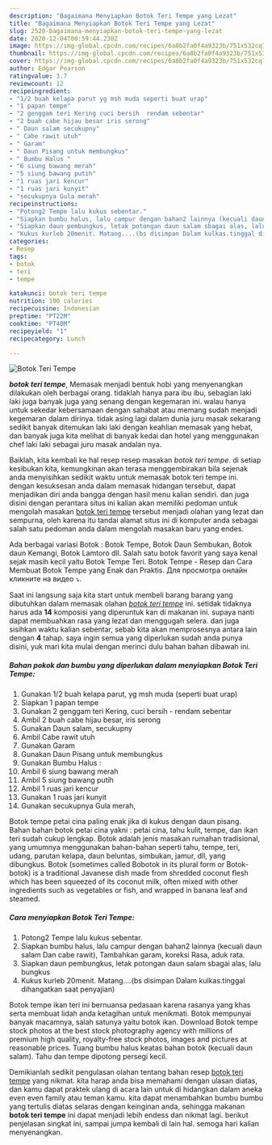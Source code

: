 ```yaml
---
description: "Bagaimana Menyiapkan Botok Teri Tempe yang Lezat"
title: "Bagaimana Menyiapkan Botok Teri Tempe yang Lezat"
slug: 2520-bagaimana-menyiapkan-botok-teri-tempe-yang-lezat
date: 2020-12-04T00:59:44.230Z
image: https://img-global.cpcdn.com/recipes/6a8b2fa0f4a9323b/751x532cq70/botok-teri-tempe-foto-resep-utama.jpg
thumbnail: https://img-global.cpcdn.com/recipes/6a8b2fa0f4a9323b/751x532cq70/botok-teri-tempe-foto-resep-utama.jpg
cover: https://img-global.cpcdn.com/recipes/6a8b2fa0f4a9323b/751x532cq70/botok-teri-tempe-foto-resep-utama.jpg
author: Edgar Pearson
ratingvalue: 3.7
reviewcount: 12
recipeingredient:
- "1/2 buah kelapa parut yg msh muda seperti buat urap"
- "1 papan tempe"
- "2 genggam teri Kering cuci bersih  rendam sebentar"
- "2 buah cabe hijau besar iris serong"
- " Daun salam secukupny"
- " Cabe rawit utuh"
- " Garam"
- " Daun Pisang untuk membungkus"
- " Bumbu Halus "
- "6 siung bawang merah"
- "5 siung bawang putih"
- "1 ruas jari kencur"
- "1 ruas jari kunyit"
- "secukupnya Gula merah"
recipeinstructions:
- "Potong2 Tempe lalu kukus sebentar."
- "Siapkan bumbu halus, lalu campur dengan bahan2 lainnya (kecuali daun salam Dan cabe rawit), Tambahkan garam, koreksi Rasa, aduk rata."
- "Siapkan daun pembungkus, letak potongan daun salam sbagai alas, lalu bungkus"
- "Kukus kurleb 20menit. Matang....(bs disimpan Dalam kulkas.tinggal dihangatkan saat penyajian)"
categories:
- Resep
tags:
- botok
- teri
- tempe

katakunci: botok teri tempe 
nutrition: 100 calories
recipecuisine: Indonesian
preptime: "PT22M"
cooktime: "PT40M"
recipeyield: "1"
recipecategory: Lunch

---
```



![Botok Teri Tempe](https://img-global.cpcdn.com/recipes/6a8b2fa0f4a9323b/751x532cq70/botok-teri-tempe-foto-resep-utama.jpg)

<b><i>botok teri tempe</i></b>, Memasak menjadi bentuk hobi yang menyenangkan dilakukan oleh berbagai orang. tidaklah hanya para ibu ibu, sebagian laki laki juga banyak juga yang senang dengan kegemaran ini. walau hanya untuk sekedar kebersamaan dengan sahabat atau memang sudah menjadi kegemaran dalam dirinya. tidak asing lagi dalam dunia juru masak sekarang sedikit banyak ditemukan laki laki dengan keahlian memasak yang hebat, dan banyak juga kita melihat di banyak kedai dan hotel yang menggunakan chef laki laki sebagai juru masak andalan nya.

Baiklah, kita kembali ke hal resep resep masakan <i>botok teri tempe</i>. di setiap kesibukan kita, kemungkinan akan terasa menggembirakan bila sejenak anda menyisihkan sedikit waktu untuk memasak botok teri tempe ini. dengan kesuksesan anda dalam memasak hidangan tersebut, dapat menjadikan diri anda bangga dengan hasil menu kalian sendiri. dan juga disini dengan perantara situs ini kalian akan memiliki pedoman untuk mengolah masakan <u>botok teri tempe</u> tersebut menjadi olahan yang lezat dan sempurna, oleh karena itu tandai alamat situs ini di komputer anda sebagai salah satu pedoman anda dalam mengolah masakan baru yang endes.

Ada berbagai variasi Botok : Botok Tempe, Botok Daun Sembukan, Botok daun Kemangi, Botok Lamtoro dll. Salah satu botok favorit yang saya kenal sejak masih kecil yaitu Botok Tempe Teri. Botok Tempe - Resep dan Cara Membuat Botok Tempe yang Enak dan Praktis. Для просмотра онлайн кликните на видео ⤵.


Saat ini langsung saja kita start untuk membeli barang barang yang dibutuhkan dalam memasak olahan <u><i>botok teri tempe</i></u> ini. setidak tidaknya harus ada <b>14</b> komposisi yang diperuntuk kan di makanan ini. supaya nanti dapat membuahkan rasa yang lezat dan menggugah selera. dan juga sisihkan waktu kalian sebentar, sebab kita akan memprosesnya antara lain dengan <b>4</b> tahap. saya ingin semua yang diperlukan sudah anda punya disini, yuk mari kita mulai dengan merinci dulu bahan bahan dibawah ini.

<!--inarticleads1-->

##### Bahan pokok dan bumbu yang diperlukan dalam menyiapkan Botok Teri Tempe:

1. Gunakan 1/2 buah kelapa parut, yg msh muda (seperti buat urap)
1. Siapkan 1 papan tempe
1. Gunakan 2 genggam teri Kering, cuci bersih - rendam sebentar
1. Ambil 2 buah cabe hijau besar, iris serong
1. Gunakan  Daun salam, secukupny
1. Ambil  Cabe rawit utuh
1. Gunakan  Garam
1. Gunakan  Daun Pisang untuk membungkus
1. Gunakan  Bumbu Halus :
1. Ambil 6 siung bawang merah
1. Ambil 5 siung bawang putih
1. Ambil 1 ruas jari kencur
1. Gunakan 1 ruas jari kunyit
1. Gunakan secukupnya Gula merah,


Botok tempe petai cina paling enak jika di kukus dengan daun pisang. Bahan bahan botok petai cina yakni : petai cina, tahu kulit, tempe, dan ikan teri sudah cukup lengkap. Botok adalah jenis masakan rumahan tradisional, yang umumnya menggunakan bahan-bahan seperti tahu, tempe, teri, udang, parutan kelapa, daun beluntas, simbukan, jamur, dll, yang dibungkus. Botok (sometimes called Bobotok in its plural form or Botok-botok) is a traditional Javanese dish made from shredded coconut flesh which has been squeezed of its coconut milk, often mixed with other ingredients such as vegetables or fish, and wrapped in banana leaf and steamed. 

<!--inarticleads2-->

##### Cara menyiapkan Botok Teri Tempe:

1. Potong2 Tempe lalu kukus sebentar.
1. Siapkan bumbu halus, lalu campur dengan bahan2 lainnya (kecuali daun salam Dan cabe rawit), Tambahkan garam, koreksi Rasa, aduk rata.
1. Siapkan daun pembungkus, letak potongan daun salam sbagai alas, lalu bungkus
1. Kukus kurleb 20menit. Matang....(bs disimpan Dalam kulkas.tinggal dihangatkan saat penyajian)


Botok tempe ikan teri ini bernuansa pedasaan karena rasanya yang khas serta membuat lidah anda ketagihan untuk menikmati. Botok mempunyai banyak macamnya, salah satunya yaitu botok ikan. Download Botok tempe stock photos at the best stock photography agency with millions of premium high quality, royalty-free stock photos, images and pictures at reasonable prices. Tuang bumbu halus keatas bahan botok (kecuali daun salam). Tahu dan tempe dipotong persegi kecil. 

Demikianlah sedikit pengulasan olahan tentang bahan resep <u>botok teri tempe</u> yang nikmat. kita harap anda bisa memahami dengan ulasan diatas, dan kamu dapat praktek ulang di acara lain untuk di hidangkan dalam aneka even even family atau teman kamu. kita dapat menambahkan bumbu bumbu yang tertulis diatas selaras dengan keinginan anda, sehingga makanan <b>botok teri tempe</b> ini dapat menjadi lebih endess dan nikmat lagi. berikut penjelasan singkat ini, sampai jumpa kembali di lain hal. semoga hari kalian menyenangkan.
